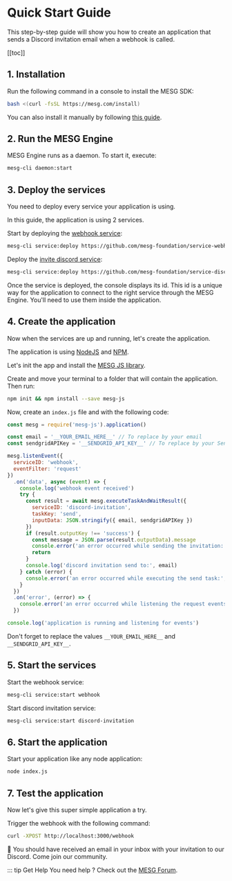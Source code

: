 # Quick Start Guide

This step-by-step guide will show you how to create an application that sends a Discord invitation email when a webhook is called.

[[toc]]

## 1. Installation

Run the following command in a console to install the MESG SDK:

```bash
bash <(curl -fsSL https://mesg.com/install)
```

You can also install it manually by following [this guide](/guide/installation.md).

## 2. Run the MESG Engine

MESG Engine runs as a daemon. To start it, execute:

```bash
mesg-cli daemon:start
```

## 3. Deploy the services

You need to deploy every service your application is using.

In this guide, the application is using 2 services.

Start by deploying the [webhook service](https://github.com/mesg-foundation/service-webhook):

```bash
mesg-cli service:deploy https://github.com/mesg-foundation/service-webhook
```

Deploy the [invite discord service](https://github.com/mesg-foundation/service-discord-invitation):

```bash
mesg-cli service:deploy https://github.com/mesg-foundation/service-discord-invitation
```

Once the service is deployed, the console displays its id. This id is a unique way for the application to connect to the right service through the MESG Engine. You'll need to use them inside the application.

## 4. Create the application

Now when the services are up and running, let's create the application.

The application is using [NodeJS](https://nodejs.org) and [NPM](https://www.npmjs.com/).

Let's init the app and install the [MESG JS library](https://github.com/mesg-foundation/mesg-js).

Create and move your terminal to a folder that will contain the application. Then run:

```bash
npm init && npm install --save mesg-js
```

Now, create an `index.js` file and with the following code:

```javascript
const mesg = require('mesg-js').application()

const email = '__YOUR_EMAIL_HERE__' // To replace by your email
const sendgridAPIKey = '__SENDGRID_API_KEY__' // To replace by your SendGrid API key. See https://app.sendgrid.com/settings/api_keys

mesg.listenEvent({
  serviceID: 'webhook',
  eventFilter: 'request'
})
  .on('data', async (event) => {
    console.log('webhook event received')
    try {
      const result = await mesg.executeTaskAndWaitResult({
        serviceID: 'discord-invitation',
        taskKey: 'send',
        inputData: JSON.stringify({ email, sendgridAPIKey })
      })
      if (result.outputKey !== 'success') {
        const message = JSON.parse(result.outputData).message
        console.error('an error occurred while sending the invitation: ', message)
        return
      }
      console.log('discord invitation send to:', email)
    } catch (error) {
      console.error('an error occurred while executing the send task:', error.message)
    }
  })
  .on('error', (error) => {
    console.error('an error occurred while listening the request events:', error.message)
  })

console.log('application is running and listening for events')
```

Don't forget to replace the values `__YOUR_EMAIL_HERE__` and `__SENDGRID_API_KEY__`.

## 5. Start the services

Start the webhook service:
```bash
mesg-cli service:start webhook
```

Start discord invitation service:
```bash
mesg-cli service:start discord-invitation
```

## 6. Start the application

Start your application like any node application:

```bash
node index.js
```

## 7. Test the application

Now let's give this super simple application a try.

Trigger the webhook with the following command:

```bash
curl -XPOST http://localhost:3000/webhook
```

:tada: You should have received an email in your inbox with your invitation to our Discord. Come join our community.

::: tip Get Help
You need help ? Check out the <a href="https://forum.mesg.com" target="_blank">MESG Forum</a>.
